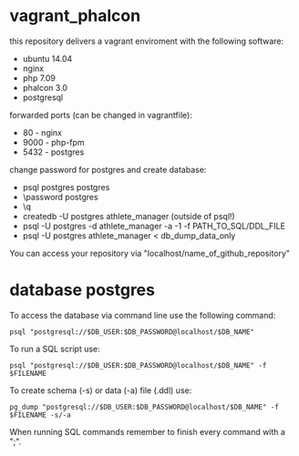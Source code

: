 # vagrant_phalcon

this repository delivers a vagrant enviroment with the following software:
- ubuntu 14.04
- nginx             
- php 7.09          
- phalcon 3.0
- postgresql        


forwarded ports (can be changed in vagrantfile):
- 80 - nginx
- 9000 - php-fpm
- 5432 - postgres

change password for postgres and create database:
- psql postgres postgres
- \password postgres
- \q
- createdb -U postgres athlete_manager (outside of psql!)
- psql -U postgres -d athlete_manager -a -1 -f PATH_TO_SQL/DDL_FILE 
- psql -U postgres athlete_manager < db_dump_data_only 



You can access your repository via "localhost/name_of_github_repository"

# database postgres
To access the database via command line use the following command:
```
psql "postgresql://$DB_USER:$DB_PASSWORD@localhost/$DB_NAME"
```
To run a SQL script use:
```
psql "postgresql://$DB_USER:$DB_PASSWORD@localhost/$DB_NAME" -f $FILENAME
```
To create schema (-s) or data (-a) file (.ddl) use:
```
pg_dump "postgresql://$DB_USER:$DB_PASSWORD@localhost/$DB_NAME" -f $FILENAME -s/-a
```
When running SQL commands remember to finish every command with a ";".

